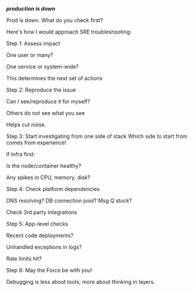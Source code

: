 ***production is down***

Prod is down. What do you check first?

Here's how I would approach SRE troubleshooting:

Step 1: Assess impact

One user or many?

One service or system-wide?

This determines the next set of actions

Step 2: Reproduce the issue

Can I see/reproduce it for myself?

Others do not see what you see

Helps cut noise.

Step 3: Start investigating from one side of stack Which side to start from comes from experience!

If Infra first:

Is the node/container healthy?

Any spikes in CPU, memory, disk?

Step 4: Check platform dependencies

DNS resolving? DB connection pool? Msg Q stuck?

Check 3rd party integrations

Step 5: App-level checks

Recent code deployments?

Unhandled exceptions in logs?

Rate limits hit?

Step 6: May the Force be with you!

Debugging is less about tools; more about thinking in layers.